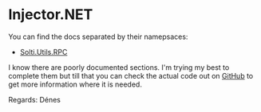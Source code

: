 # Injector.NET

You can find the docs separated by their namepsaces:
- [Solti.Utils.RPC](https://sholtee.github.io/rpc/doc/Solti.Utils.Rpc.html )

I know there are poorly documented sections. I'm trying my best to complete them but till that you can check the actual code out on [GitHub](https://github.com/Sholtee/injector ) to get more information where it is needed.

Regards: Dénes